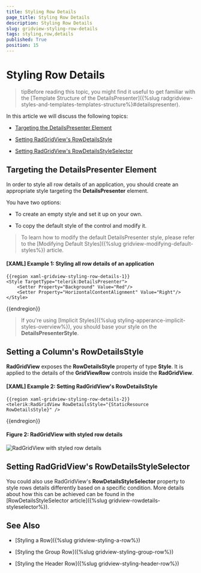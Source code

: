 ```yaml
---
title: Styling Row Details
page_title: Styling Row Details
description: Styling Row Details
slug: gridview-styling-row-details
tags: styling,row,details
published: True
position: 15
---
```


# Styling Row Details

>tipBefore reading this topic, you might find it useful to get familiar with the [Template Structure of the DetailsPresenter]({%slug radgridview-styles-and-templates-templates-structure%}#detailspresenter).

In this article we will discuss the following topics:

* [Targeting the DetailsPresenter Element](#targeting-the-detailspresenter-element)

* [Setting RadGridView's RowDetailsStyle](#setting-radgridviews-rowdetailsstyle)

* [Setting RadGridView's RowDetailsStyleSelector](#setting-radgridviews-rowdetailsstyleselector)

## Targeting the DetailsPresenter Element

In order to style all row details of an application, you should create an appropriate style targeting the __DetailsPresenter__ element.

You have two options:

* To create an empty style and set it up on your own.

* To copy the default style of the control and modify it.

>To learn how to modify the default DetailsPresenter style, please refer to the [Modifying Default Styles]({%slug gridview-modifying-default-styles%}) article.

#### __[XAML] Example 1: Styling all row details of an application__

	{{region xaml-gridview-styling-row-details-1}}
	<Style TargetType="telerik:DetailsPresenter">
	    <Setter Property="Background" Value="Red"/>
	    <Setter Property="HorizontalContentAlignment" Value="Right"/>
	</Style>
{{endregion}}

>If you're using [Implicit Styles]({%slug styling-apperance-implicit-styles-overview%}), you should base your style on the __DetailsPresenterStyle__.

## Setting a Column's RowDetailsStyle
__RadGridView__ exposes the __RowDetailsStyle__ property of type __Style__. It is applied to the details of the __GridViewRow__ controls inside the __RadGridView__.

#### __[XAML] Example 2: Setting RadGridView's RowDetailsStyle__

	{{region xaml-gridview-styling-row-details-2}}
	<telerik:RadGridView RowDetailsStyle="{StaticResource RowDetailsStyle}" />
{{endregion}}

#### __Figure 2: RadGridView with styled row details__

![RadGridView with styled row details](images/RadGridView_Styles_and_Templates_Styling_GridViewRowDetails_03.png)

## Setting RadGridView's RowDetailsStyleSelector

You could also use RadGridView's **RowDetailsStyleSelector** property to style rows details differently based on a specific condition. More details about how this can be achieved can be found in the [RowDetailsStyleSelector article]({%slug gridview-rowdetails-styleselector%}).

## See Also

* [Styling a Row]({%slug gridview-styling-a-row%})
 
* [Styling the Group Row]({%slug gridview-styling-group-row%})

* [Styling the Header Row]({%slug gridview-styling-header-row%})
